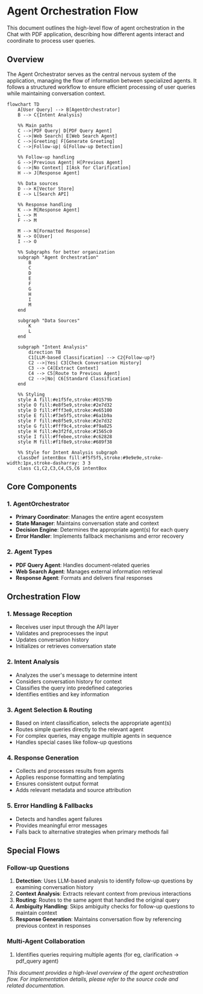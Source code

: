 # Agent Orchestration Flow

This document outlines the high-level flow of agent orchestration in the Chat with PDF application, describing how different agents interact and coordinate to process user queries.

## Overview

The Agent Orchestrator serves as the central nervous system of the application, managing the flow of information between specialized agents. It follows a structured workflow to ensure efficient processing of user queries while maintaining conversation context.

```mermaid
flowchart TD
    A[User Query] --> B[AgentOrchestrator]
    B --> C{Intent Analysis}
    
    %% Main paths
    C -->|PDF Query| D[PDF Query Agent]
    C -->|Web Search| E[Web Search Agent]
    C -->|Greeting| F[Generate Greeting]
    C -->|Follow-up| G[Follow-up Detection]
    
    %% Follow-up handling
    G -->|Previous Agent| H[Previous Agent]
    G -->|No Context| I[Ask for Clarification]
    H --> J[Response Agent]
    
    %% Data sources
    D --> K[Vector Store]
    E --> L[Search API]
    
    %% Response handling
    K --> M[Response Agent]
    L --> M
    F --> M
    
    M --> N[Formatted Response]
    N --> O[User]
    I --> O
    
    %% Subgraphs for better organization
    subgraph "Agent Orchestration"
        B
        C
        D
        E
        F
        G
        H
        I
        M
    end
    
    subgraph "Data Sources"
        K
        L
    end
    
    subgraph "Intent Analysis"
        direction TB
        C1[LLM-based Classification] --> C2{Follow-up?}
        C2 -->|Yes| C3[Check Conversation History]
        C3 --> C4[Extract Context]
        C4 --> C5[Route to Previous Agent]
        C2 -->|No| C6[Standard Classification]
    end
    
    %% Styling
    style A fill:#e1f5fe,stroke:#01579b
    style O fill:#e8f5e9,stroke:#2e7d32
    style D fill:#fff3e0,stroke:#e65100
    style E fill:#f3e5f5,stroke:#6a1b9a
    style F fill:#e8f5e9,stroke:#2e7d32
    style G fill:#fff9c4,stroke:#f9a825
    style H fill:#e3f2fd,stroke:#1565c0
    style I fill:#ffebee,stroke:#c62828
    style M fill:#f1f8e9,stroke:#689f38
    
    %% Style for Intent Analysis subgraph
    classDef intentBox fill:#f5f5f5,stroke:#9e9e9e,stroke-width:1px,stroke-dasharray: 3 3
    class C1,C2,C3,C4,C5,C6 intentBox
```

## Core Components

### 1. AgentOrchestrator
- **Primary Coordinator**: Manages the entire agent ecosystem
- **State Manager**: Maintains conversation state and context
- **Decision Engine**: Determines the appropriate agent(s) for each query
- **Error Handler**: Implements fallback mechanisms and error recovery

### 2. Agent Types
- **PDF Query Agent**: Handles document-related queries
- **Web Search Agent**: Manages external information retrieval
- **Response Agent**: Formats and delivers final responses

## Orchestration Flow

### 1. Message Reception
- Receives user input through the API layer
- Validates and preprocesses the input
- Updates conversation history
- Initializes or retrieves conversation state

### 2. Intent Analysis
- Analyzes the user's message to determine intent
- Considers conversation history for context
- Classifies the query into predefined categories
- Identifies entities and key information

### 3. Agent Selection & Routing
- Based on intent classification, selects the appropriate agent(s)
- Routes simple queries directly to the relevant agent
- For complex queries, may engage multiple agents in sequence
- Handles special cases like follow-up questions



### 4. Response Generation
- Collects and processes results from agents
- Applies response formatting and templating
- Ensures consistent output format
- Adds relevant metadata and source attribution

### 5. Error Handling & Fallbacks
- Detects and handles agent failures
- Provides meaningful error messages
- Falls back to alternative strategies when primary methods fail

## Special Flows

### Follow-up Questions
1. **Detection**: Uses LLM-based analysis to identify follow-up questions by examining conversation history
2. **Context Analysis**: Extracts relevant context from previous interactions
3. **Routing**: Routes to the same agent that handled the original query
4. **Ambiguity Handling**: Skips ambiguity checks for follow-up questions to maintain context
5. **Response Generation**: Maintains conversation flow by referencing previous context in responses

### Multi-Agent Collaboration
1. Identifies queries requiring multiple agents (for eg, clarification -> pdf_query agent)


*This document provides a high-level overview of the agent orchestration flow. For implementation details, please refer to the source code and related documentation.*
